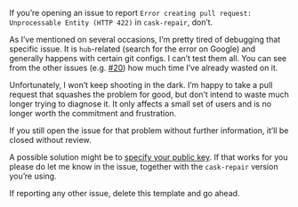If you’re opening an issue to report `Error creating pull request: Unprocessable Entity (HTTP 422)` in `cask-repair`, don’t.

As I’ve mentioned on several occasions, I’m pretty tired of debugging that specific issue. It is `hub`-related (search for the error on Google) and generally happens with certain git configs. I can’t test them all. You can see from the other issues (e.g. [#20](https://github.com/vitorgalvao/tiny-scripts/issues/20)) how much time I’ve already wasted on it.

Unfortunately, I won’t keep shooting in the dark. I’m happy to take a pull request that squashes the problem for good, but don’t intend to waste much longer trying to diagnose it. It only affects a small set of users and is no longer worth the commitment and frustration.

If you still open the issue for that problem without further information, it’ll be closed without review.

A possible solution might be to [specify your public key](https://github.com/vitorgalvao/tiny-scripts/issues/20#issuecomment-316447787). If that works for you please do let me know in the issue, together with the `cask-repair` version you’re using.

If reporting any other issue, delete this template and go ahead.
